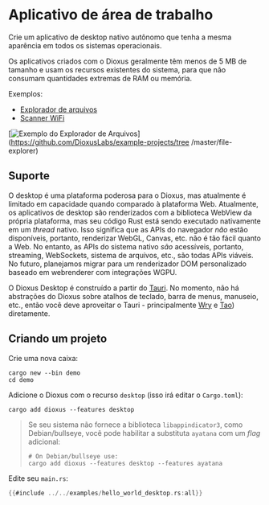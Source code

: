 # Aplicativo de área de trabalho

Crie um aplicativo de desktop nativo autônomo que tenha a mesma aparência em todos os sistemas operacionais.

Os aplicativos criados com o Dioxus geralmente têm menos de 5 MB de tamanho e usam os recursos existentes do sistema, para que não consumam quantidades extremas de RAM ou memória.

Exemplos:

- [Explorador de arquivos](https://github.com/DioxusLabs/example-projects/blob/master/file-explorer)
- [Scanner WiFi](https://github.com/DioxusLabs/example-projects/blob/master/wifi-scanner)

[![Exemplo do Explorador de Arquivos](https://raw.githubusercontent.com/DioxusLabs/example-projects/master/file-explorer/image.png)](https://github.com/DioxusLabs/example-projects/tree /master/file-explorer)

## Suporte

O desktop é uma plataforma poderosa para o Dioxus, mas atualmente é limitado em capacidade quando comparado à plataforma Web. Atualmente, os aplicativos de desktop são renderizados com a biblioteca WebView da própria plataforma, mas seu código Rust está sendo executado nativamente em um _thread_ nativo. Isso significa que as APIs do navegador _não_ estão disponíveis, portanto, renderizar WebGL, Canvas, etc. não é tão fácil quanto a Web. No entanto, as APIs do sistema nativo _são_ acessíveis, portanto, streaming, WebSockets, sistema de arquivos, etc., são todas APIs viáveis. No futuro, planejamos migrar para um renderizador DOM personalizado baseado em webrenderer com integrações WGPU.

O Dioxus Desktop é construído a partir do [Tauri](https://tauri.app/). No momento, não há abstrações do Dioxus sobre atalhos de teclado, barra de menus, manuseio, etc., então você deve aproveitar o Tauri - principalmente [Wry](http://github.com/tauri-apps/wry/) e [ Tao](http://github.com/tauri-apps/tao)) diretamente.

## Criando um projeto

Crie uma nova caixa:

```shell
cargo new --bin demo
cd demo
```

Adicione o Dioxus com o recurso `desktop` (isso irá editar o `Cargo.toml`):

```shell
cargo add dioxus --features desktop
```

> Se seu sistema não fornece a biblioteca `libappindicator3`, como Debian/bullseye, você pode habilitar a substituta `ayatana` com um _flag_ adicional:
>
> ```shell
> # On Debian/bullseye use:
> cargo add dioxus --features desktop --features ayatana
> ```

Edite seu `main.rs`:

```rust
{{#include ../../examples/hello_world_desktop.rs:all}}
```

